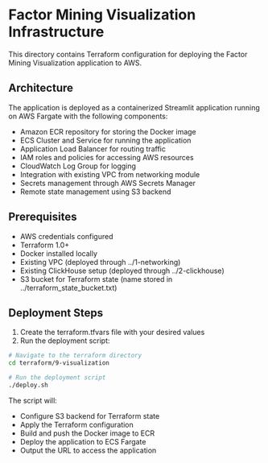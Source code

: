 # Factor Mining Visualization Infrastructure

This directory contains Terraform configuration for deploying the Factor Mining Visualization application to AWS.

## Architecture

The application is deployed as a containerized Streamlit application running on AWS Fargate with the following components:

- Amazon ECR repository for storing the Docker image
- ECS Cluster and Service for running the application
- Application Load Balancer for routing traffic
- IAM roles and policies for accessing AWS resources
- CloudWatch Log Group for logging
- Integration with existing VPC from networking module
- Secrets management through AWS Secrets Manager
- Remote state management using S3 backend

## Prerequisites

- AWS credentials configured
- Terraform 1.0+
- Docker installed locally
- Existing VPC (deployed through ../1-networking)
- Existing ClickHouse setup (deployed through ../2-clickhouse)
- S3 bucket for Terraform state (name stored in ../terraform_state_bucket.txt)

## Deployment Steps

1. Create the terraform.tfvars file with your desired values
2. Run the deployment script:

```bash
# Navigate to the terraform directory
cd terraform/9-visualization

# Run the deployment script
./deploy.sh
```

The script will:
- Configure S3 backend for Terraform state
- Apply the Terraform configuration
- Build and push the Docker image to ECR
- Deploy the application to ECS Fargate
- Output the URL to access the application

